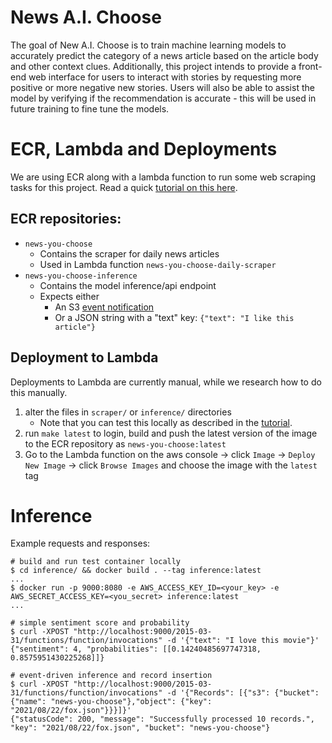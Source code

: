 # News A.I. Choose

The goal of New A.I. Choose is to train machine learning models to accurately predict the category of a news article based on the article body and other context clues. Additionally, this project intends to provide a front-end web interface for users to interact with stories by requesting more positive or more negative new stories. Users will also be able to assist the model by verifying if the recommendation is accurate - this will be used in future training to fine tune the models.

# ECR, Lambda and Deployments

We are using ECR along with a lambda function to run some web scraping tasks for this project. Read a quick [tutorial on this here](https://aws.amazon.com/blogs/aws/new-for-aws-lambda-container-image-support/).

## ECR repositories:

- `news-you-choose`
  - Contains the scraper for daily news articles
  - Used in Lambda function `news-you-choose-daily-scraper`
- `news-you-choose-inference`
  - Contains the model inference/api endpoint
  - Expects either
    - An S3 [event notification](https://docs.aws.amazon.com/AmazonS3/latest/userguide/notification-content-structure.html)
    - Or a JSON string with a "text" key: `{"text": "I like this article"}`

## Deployment to Lambda

Deployments to Lambda are currently manual, while we research how to do this manually.

1. alter the files in `scraper/` or `inference/` directories
   - Note that you can test this locally as described in the [tutorial](https://aws.amazon.com/blogs/aws/new-for-aws-lambda-container-image-support/).
2. run `make latest` to login, build and push the latest version of the image to the ECR repository as `news-you-choose:latest`
3. Go to the Lambda function on the aws console -> click `Image` -> `Deploy New Image` -> click `Browse Images` and choose the image with the `latest` tag

# Inference

Example requests and responses:

```shell
# build and run test container locally
$ cd inference/ && docker build . --tag inference:latest
...
$ docker run -p 9000:8080 -e AWS_ACCESS_KEY_ID=<your_key> -e AWS_SECRET_ACCESS_KEY=<you_secret> inference:latest
...

# simple sentiment score and probability
$ curl -XPOST "http://localhost:9000/2015-03-31/functions/function/invocations" -d '{"text": "I love this movie"}'
{"sentiment": 4, "probabilities": [[0.14240485697747318, 0.8575951430225268]]}

# event-driven inference and record insertion
$ curl -XPOST "http://localhost:9000/2015-03-31/functions/function/invocations" -d '{"Records": [{"s3": {"bucket": {"name": "news-you-choose"},"object": {"key": "2021/08/22/fox.json"}}}]}'
{"statusCode": 200, "message": "Successfully processed 10 records.", "key": "2021/08/22/fox.json", "bucket": "news-you-choose"}
```
